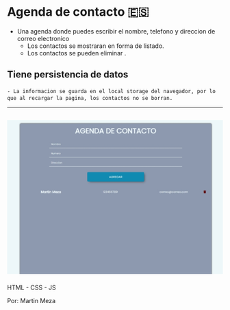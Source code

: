 # Agenda de contacto :es:

- Una agenda donde puedes escribir el nombre, telefono y direccion de correo electronico
    - Los contactos se mostraran en forma de listado.
    - Los contactos se pueden eliminar .

## Tiene persistencia de datos
    - La informacion se guarda en el local storage del navegador, por lo que al recargar la pagina, los contactos no se borran.


------------
![](vista_previa.jpg)
------------

HTML - CSS - JS



Por: Martin Meza
